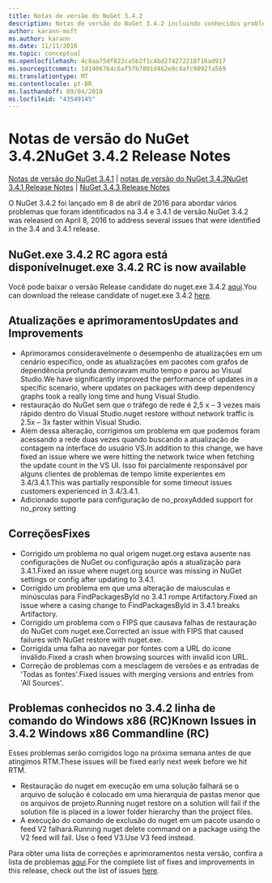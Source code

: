 ```yaml
---
title: Notas de versão do NuGet 3.4.2
description: Notas de versão do NuGet 3.4.2 incluindo conhecidos problemas, correções de bugs, recursos adicionados e DCRs.
author: karann-msft
ms.author: karann
ms.date: 11/11/2016
ms.topic: conceptual
ms.openlocfilehash: 4c8aa75df822ca5b2f1c4bd274272218f16ad917
ms.sourcegitcommit: 1d1406764c6af5fb7801d462e0c4afc9092fa569
ms.translationtype: MT
ms.contentlocale: pt-BR
ms.lasthandoff: 09/04/2018
ms.locfileid: "43549145"
---
```

# <a name="nuget-342-release-notes"></a><span data-ttu-id="5c9da-103">Notas de versão do NuGet 3.4.2</span><span class="sxs-lookup"><span data-stu-id="5c9da-103">NuGet 3.4.2 Release Notes</span></span>

<span data-ttu-id="5c9da-104">[Notas de versão do NuGet 3.4.1](../release-notes/nuget-3.4.1.md) | [notas de versão do NuGet 3.4.3](../release-notes/nuget-3.4.3.md)</span><span class="sxs-lookup"><span data-stu-id="5c9da-104">[NuGet 3.4.1 Release Notes](../release-notes/nuget-3.4.1.md) | [NuGet 3.4.3 Release Notes](../release-notes/nuget-3.4.3.md)</span></span>

<span data-ttu-id="5c9da-105">O NuGet 3.4.2 foi lançado em 8 de abril de 2016 para abordar vários problemas que foram identificados na 3.4 e 3.4.1 de versão.</span><span class="sxs-lookup"><span data-stu-id="5c9da-105">NuGet 3.4.2 was released on April 8, 2016 to address several issues that were identified in the 3.4 and 3.4.1 release.</span></span>

## <a name="nugetexe-342-rc-is-now-available"></a><span data-ttu-id="5c9da-106">NuGet.exe 3.4.2 RC agora está disponível</span><span class="sxs-lookup"><span data-stu-id="5c9da-106">nuget.exe 3.4.2 RC is now available</span></span>

<span data-ttu-id="5c9da-107">Você pode baixar o versão Release candidate do nuget.exe 3.4.2 [aqui](https://dist.nuget.org/index.html).</span><span class="sxs-lookup"><span data-stu-id="5c9da-107">You can download the release candidate of nuget.exe 3.4.2 [here](https://dist.nuget.org/index.html).</span></span>

## <a name="updates-and-improvements"></a><span data-ttu-id="5c9da-108">Atualizações e aprimoramentos</span><span class="sxs-lookup"><span data-stu-id="5c9da-108">Updates and Improvements</span></span>

* <span data-ttu-id="5c9da-109">Aprimoramos consideravelmente o desempenho de atualizações em um cenário específico, onde as atualizações em pacotes com grafos de dependência profunda demoravam muito tempo e parou ao Visual Studio.</span><span class="sxs-lookup"><span data-stu-id="5c9da-109">We have significantly improved the performance of updates in a specific scenario, where updates on packages with deep dependency graphs took a really long time and hung Visual Studio.</span></span>
* <span data-ttu-id="5c9da-110">restauração do NuGet sem que o tráfego de rede é 2,5 x – 3 vezes mais rápido dentro do Visual Studio.</span><span class="sxs-lookup"><span data-stu-id="5c9da-110">nuget restore without network traffic is 2.5x – 3x faster within Visual Studio.</span></span>
* <span data-ttu-id="5c9da-111">Além dessa alteração, corrigimos um problema em que podemos foram acessando a rede duas vezes quando buscando a atualização de contagem na interface do usuário VS.</span><span class="sxs-lookup"><span data-stu-id="5c9da-111">In addition to this change, we have fixed an issue where we were hitting the network twice when fetching the update count in the VS UI.</span></span> <span data-ttu-id="5c9da-112">Isso foi parcialmente responsável por alguns clientes de problemas de tempo limite experientes em 3.4/3.4.1.</span><span class="sxs-lookup"><span data-stu-id="5c9da-112">This was partially responsible for some timeout issues customers experienced in 3.4/3.4.1.</span></span>
* <span data-ttu-id="5c9da-113">Adicionado suporte para configuração de no_proxy</span><span class="sxs-lookup"><span data-stu-id="5c9da-113">Added support for no_proxy setting</span></span>

## <a name="fixes"></a><span data-ttu-id="5c9da-114">Correções</span><span class="sxs-lookup"><span data-stu-id="5c9da-114">Fixes</span></span>

* <span data-ttu-id="5c9da-115">Corrigido um problema no qual origem nuget.org estava ausente nas configurações de NuGet ou configuração após a atualização para 3.4.1.</span><span class="sxs-lookup"><span data-stu-id="5c9da-115">Fixed an issue where nuget.org source was missing in NuGet settings or config after updating to 3.4.1.</span></span>
* <span data-ttu-id="5c9da-116">Corrigido um problema em que uma alteração de maiusculas e minúsculas para FindPackagesById no 3.4.1 rompe Artifactory.</span><span class="sxs-lookup"><span data-stu-id="5c9da-116">Fixed an issue where a casing change to FindPackagesById in 3.4.1 breaks Artifactory.</span></span>
* <span data-ttu-id="5c9da-117">Corrigido um problema com o FIPS que causava falhas de restauração do NuGet com nuget.exe.</span><span class="sxs-lookup"><span data-stu-id="5c9da-117">Corrected an issue with FIPS that caused failures with NuGet restore with nuget.exe.</span></span>
* <span data-ttu-id="5c9da-118">Corrigida uma falha ao navegar por fontes com a URL do ícone inválido.</span><span class="sxs-lookup"><span data-stu-id="5c9da-118">Fixed a crash when browsing sources with invalid icon URL.</span></span>
* <span data-ttu-id="5c9da-119">Correção de problemas com a mesclagem de versões e as entradas de 'Todas as fontes'.</span><span class="sxs-lookup"><span data-stu-id="5c9da-119">Fixed issues with merging versions and entries from 'All Sources'.</span></span>

## <a name="known-issues-in-342-windows-x86-commandline-rc"></a><span data-ttu-id="5c9da-120">Problemas conhecidos no 3.4.2 linha de comando do Windows x86 (RC)</span><span class="sxs-lookup"><span data-stu-id="5c9da-120">Known Issues in 3.4.2 Windows x86 Commandline (RC)</span></span>

<span data-ttu-id="5c9da-121">Esses problemas serão corrigidos logo na próxima semana antes de que atingimos RTM.</span><span class="sxs-lookup"><span data-stu-id="5c9da-121">These issues will be fixed early next week before we hit RTM.</span></span>

*  <span data-ttu-id="5c9da-122">Restauração do nuget em execução em uma solução falhará se o arquivo de solução é colocado em uma hierarquia de pastas menor que os arquivos de projeto.</span><span class="sxs-lookup"><span data-stu-id="5c9da-122">Running nuget restore on a solution will fail if the solution file is placed in a lower folder hierarchy than the project files.</span></span>
*  <span data-ttu-id="5c9da-123">A execução do comando de exclusão do nuget em um pacote usando o feed V2 falhará.</span><span class="sxs-lookup"><span data-stu-id="5c9da-123">Running nuget delete command on a package using the V2 feed will fail.</span></span> <span data-ttu-id="5c9da-124">Use o feed V3.</span><span class="sxs-lookup"><span data-stu-id="5c9da-124">Use V3 feed instead.</span></span>


<span data-ttu-id="5c9da-125">Para obter uma lista de correções e aprimoramentos nesta versão, confira a lista de problemas [aqui](https://github.com/NuGet/Home/issues?utf8=%E2%9C%93&q=is%3Aissue+milestone%3A3.4.2++is%3Aclosed+).</span><span class="sxs-lookup"><span data-stu-id="5c9da-125">For the complete list of fixes and improvements in this release, check out the list of issues [here](https://github.com/NuGet/Home/issues?utf8=%E2%9C%93&q=is%3Aissue+milestone%3A3.4.2++is%3Aclosed+).</span></span>